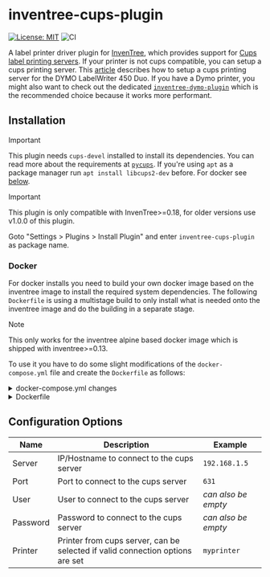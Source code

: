 # inventree-cups-plugin

[![License: MIT](https://img.shields.io/badge/License-MIT-yellow.svg)](https://opensource.org/licenses/MIT)
![CI](https://github.com/wolflu05/inventree-cups-plugin/actions/workflows/ci.yml/badge.svg)

A label printer driver plugin for [InvenTree](https://inventree.org), which provides support for [Cups label printing servers](https://www.cups.org). If your printer is not cups compatible, you can setup a cups printing server. This [article](https://nerdig.es/labelwriter-im-netz-teil1/) describes how to setup a cups printing server for the DYMO LabelWriter 450 Duo. If you have a Dymo printer, you might also want to check out the dedicated [`inventree-dymo-plugin`](https://github.com/wolflu05/inventree-dymo-plugin) which is the recommended choice because it works more performant.

## Installation

> [!IMPORTANT]
> This plugin needs `cups-devel` installed to install its dependencies. You can read more about the requirements at [`pycups`](https://github.com/OpenPrinting/pycups). If you're using `apt` as a package manager run `apt install libcups2-dev` before. For docker see [below](#docker).

> [!IMPORTANT]
> This plugin is only compatible with InvenTree>=0.18, for older versions use v1.0.0 of this plugin.

Goto "Settings > Plugins > Install Plugin" and enter `inventree-cups-plugin` as package name.

### Docker

For docker installs you need to build your own docker image based on the inventree image to install the required system dependencies. The following `Dockerfile` is using a multistage build to only install what is needed onto the inventree image and do the building in a separate stage.

> [!NOTE]
> This only works for the inventree alpine based docker image which is shipped with inventree>=0.13.

To use it you have to do some slight modifications of the `docker-compose.yml` file and create the `Dockerfile` as follows:

<details><summary>docker-compose.yml changes</summary>

```diff
diff --git a/docker-compose.yml b/docker-compose.yml
index 8adee63..dc3993c 100644
--- a/docker-compose.yml
+++ b/docker-compose.yml
@@ -69,7 +69,14 @@ services:
     # Uses gunicorn as the web server
     inventree-server:
         # If you wish to specify a particular InvenTree version, do so here
-        image: inventree/inventree:${INVENTREE_TAG:-stable}
+        image: inventree/inventree:${INVENTREE_TAG:-stable}-printing
+        pull_policy: never
+        build:
+          context: .
+          dockerfile: Dockerfile
+          target: production
+          args:
+            INVENTREE_TAG: ${INVENTREE_TAG:-stable}
         # Only change this port if you understand the stack.
         # If you change this you have to change:
         # - the proxy settings (on two lines)
@@ -88,7 +95,8 @@ services:
     # Background worker process handles long-running or periodic tasks
     inventree-worker:
         # If you wish to specify a particular InvenTree version, do so here
-        image: inventree/inventree:${INVENTREE_TAG:-stable}
+        image: inventree/inventree:${INVENTREE_TAG:-stable}-printing
+        pull_policy: never
         command: invoke worker
         depends_on:
             - inventree-server
```

</details>

<details><summary>Dockerfile</summary>

```dockerfile
ARG INVENTREE_TAG

# prebuild stage - needs a lot of build dependencies
FROM python:3.11-slim-trixie as prebuild

RUN apt-get update && apt-get install -y libcups2-dev gcc git musl-dev && apt-get clean && \
    pip install --user --no-cache-dir git+https://github.com/wolflu05/inventree-cups-plugin

# production image - only install the cups shared library
FROM inventree/inventree:${INVENTREE_TAG} as production

RUN apt-get update && apt-get install -y libcups2 && apt-get clean
COPY --from=prebuild /root/.local /root/.local
```

</details>

## Configuration Options

| Name     | Description                                                                   | Example             |
| -------- | ----------------------------------------------------------------------------- | ------------------- |
| Server   | IP/Hostname to connect to the cups server                                     | `192.168.1.5`       |
| Port     | Port to connect to the cups server                                            | `631`               |
| User     | User to connect to the cups server                                            | _can also be empty_ |
| Password | Password to connect to the cups server                                        | _can also be empty_ |
| Printer  | Printer from cups server, can be selected if valid connection options are set | `myprinter`         |
